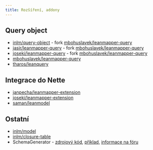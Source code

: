 ```yaml
---
title: Rozšíření, addony
---
```


## Query object

* [inlm/query-object](https://github.com/inlm/query-object) - fork [mbohuslavek/leanmapper-query](https://github.com/mibk/LeanMapperQuery)
* [jasir/leanmapper-query](https://github.com/jasir/LeanMapperQuery) - fork [mbohuslavek/leanmapper-query](https://github.com/mibk/LeanMapperQuery)
* [joseki/leanmapper-query](https://github.com/Joseki/LeanMapperQuery) - fork [mbohuslavek/leanmapper-query](https://github.com/mibk/LeanMapperQuery)
* [mbohuslavek/leanmapper-query](https://github.com/mibk/LeanMapperQuery)
* [tharos/leanquery](https://github.com/Tharos/LeanQuery)


## Integrace do Nette

* [janpecha/leanmapper-extension](https://github.com/janpecha/leanmapper-extension)
* [joseki/leanmapper-extension](https://github.com/Joseki/LeanMapper-extension)
* [saman/leanmodel](https://github.com/miroslav-mrazek/lean-model)


## Ostatní

* [inlm/model](https://github.com/inlm/model)
* [inlm/closure-table](https://github.com/inlm/closure-table)
* SchemaGenerator - [zdrojový kód](https://gist.github.com/anonymous/8782935), [příklad](https://gist.github.com/anonymous/8782990), [informace na fóru](https://forum.dibiphp.com/cs/14592-lean-mapper-tenke-orm-nad-dibi?p=20#p118962)
